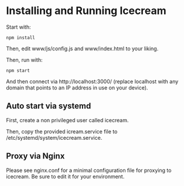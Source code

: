 # Installing and Running Icecream

Start with:

    npm install

Then, edit www/js/config.js and www/index.html to your liking.

Then, run with:

    npm start

And then connect via http://localhost:3000/ (replace localhost with any domain that points to an IP address in use on your device).

## Auto start via systemd

First, create a non privileged user called icecream.

Then, copy the provided icream.service file to /etc/systemd/system/icecream.service.

## Proxy via Nginx

Please see nginx.conf for a minimal configuration file for proxying to icecream. Be sure to edit it for your environment.

